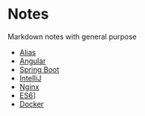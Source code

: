 # Notes
Markdown notes with general purpose
* [Alias](alias.md)
* [Angular](angular.md)
* [Spring Boot](spring-boot.md)
* [IntelliJ](intellij.md)
* [Nginx](nginx.md)
* [ES6](es6.md)]
* [Docker](docker.md)
